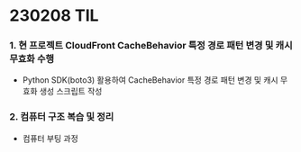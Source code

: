 # 230208 TIL
### 1. 현 프로젝트 CloudFront CacheBehavior 특정 경로 패턴 변경 및 캐시 무효화 수행
* Python SDK(boto3) 활용하여 CacheBehavior 특정 경로 패턴 변경 및 캐시 무효화 생성 스크립트 작성
### 2. 컴퓨터 구조 복습 및 정리
* 컴퓨터 부팅 과정
